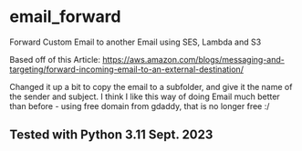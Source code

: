 # email_forward
Forward Custom Email to another Email using SES, Lambda and S3

Based off of this Article:
https://aws.amazon.com/blogs/messaging-and-targeting/forward-incoming-email-to-an-external-destination/

</b>
Changed it up a bit to copy the email to a subfolder, and give it the name of the sender and subject. </b>
I think I like this way of doing Email much better than before - using free domain from gdaddy, that is no longer free :/ </p>

</b>

## Tested with Python 3.11 Sept. 2023
